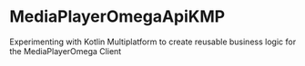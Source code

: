 # MediaPlayerOmegaApiKMP
Experimenting with Kotlin Multiplatform to create reusable business logic for the MediaPlayerOmega Client
